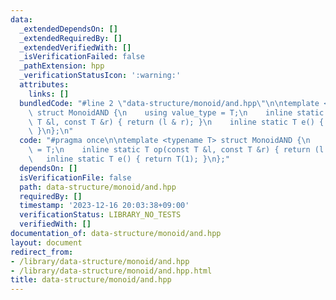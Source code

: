 ```yaml
---
data:
  _extendedDependsOn: []
  _extendedRequiredBy: []
  _extendedVerifiedWith: []
  _isVerificationFailed: false
  _pathExtension: hpp
  _verificationStatusIcon: ':warning:'
  attributes:
    links: []
  bundledCode: "#line 2 \"data-structure/monoid/and.hpp\"\n\ntemplate <typename T>\
    \ struct MonoidAND {\n    using value_type = T;\n    inline static T op(const\
    \ T &l, const T &r) { return (l & r); }\n    inline static T e() { return T(1);\
    \ }\n};\n"
  code: "#pragma once\n\ntemplate <typename T> struct MonoidAND {\n    using value_type\
    \ = T;\n    inline static T op(const T &l, const T &r) { return (l & r); }\n \
    \   inline static T e() { return T(1); }\n};"
  dependsOn: []
  isVerificationFile: false
  path: data-structure/monoid/and.hpp
  requiredBy: []
  timestamp: '2023-12-16 20:03:38+09:00'
  verificationStatus: LIBRARY_NO_TESTS
  verifiedWith: []
documentation_of: data-structure/monoid/and.hpp
layout: document
redirect_from:
- /library/data-structure/monoid/and.hpp
- /library/data-structure/monoid/and.hpp.html
title: data-structure/monoid/and.hpp
---
```

